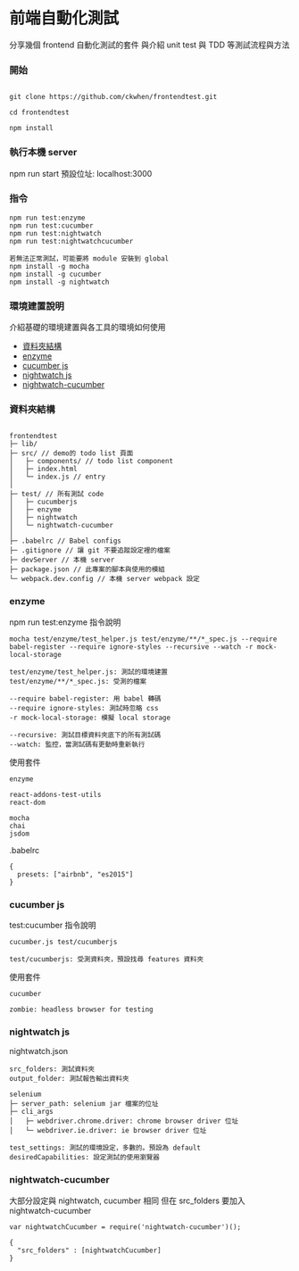 # **前端自動化測試** #

分享幾個 frontend 自動化測試的套件
與介紹 unit test 與 TDD 等測試流程與方法

### 開始

```

git clone https://github.com/ckwhen/frontendtest.git

cd frontendtest

npm install

```

### 執行本機 server

npm run start
預設位址: localhost:3000

### 指令

```
npm run test:enzyme
npm run test:cucumber
npm run test:nightwatch
npm run test:nightwatchcucumber

若無法正常測試，可能要將 module 安裝到 global
npm install -g mocha
npm install -g cucumber
npm install -g nightwatch
```

### 環境建置說明

介紹基礎的環境建置與各工具的環境如何使用

* [資料夾結構](#資料夾結構)
* [enzyme](#enzyme)
* [cucumber js](#cucumber-js)
* [nightwatch js](#nightwatch-js)
* [nightwatch-cucumber](#nightwatch-cucumber)

### 資料夾結構 ###

```

frontendtest
├─ lib/
├─ src/ // demo的 todo list 頁面
│   ├─ components/ // todo list component
│   ├─ index.html
│   └─ index.js // entry
│
├─ test/ // 所有測試 code
│   ├─ cucumberjs
│   ├─ enzyme
│   ├─ nightwatch
│   └─ nightwatch-cucumber
│
├─ .babelrc // Babel configs
├─ .gitignore // 讓 git 不要追蹤設定裡的檔案
├─ devServer // 本機 server
├─ package.json // 此專案的腳本與使用的模組
└─ webpack.dev.config // 本機 server webpack 設定

```

### enzyme ###

npm run test:enzyme 指令說明

```
mocha test/enzyme/test_helper.js test/enzyme/**/*_spec.js --require babel-register --require ignore-styles --recursive --watch -r mock-local-storage

test/enzyme/test_helper.js: 測試的環境建置
test/enzyme/**/*_spec.js: 受測的檔案

--require babel-register: 用 babel 轉碼
--require ignore-styles: 測試時忽略 css
-r mock-local-storage: 模擬 local storage

--recursive: 測試目標資料夾底下的所有測試碼
--watch: 監控，當測試碼有更動時重新執行
```

使用套件

```
enzyme

react-addons-test-utils
react-dom

mocha
chai
jsdom
```

.babelrc
```
{
  presets: ["airbnb", "es2015"]
}
```

### cucumber js ###

test:cucumber 指令說明

```
cucumber.js test/cucumberjs

test/cucumberjs: 受測資料夾，預設找尋 features 資料夾
```

使用套件

```
cucumber

zombie: headless browser for testing
```

### nightwatch js ###

nightwatch.json

```
src_folders: 測試資料夾
output_folder: 測試報告輸出資料夾

selenium
├─ server_path: selenium jar 檔案的位址
├─ cli_args
│   ├─ webdriver.chrome.driver: chrome browser driver 位址
│   └─ webdriver.ie.driver: ie browser driver 位址

test_settings: 測試的環境設定，多數的。預設為 default
desiredCapabilities: 設定測試的使用瀏覽器
```

### nightwatch-cucumber ###

大部分設定與 nightwatch, cucumber 相同
但在 src_folders 要加入 nightwatch-cucumber

```
var nightwatchCucumber = require('nightwatch-cucumber')();

{
  "src_folders" : [nightwatchCucumber]
}

```


